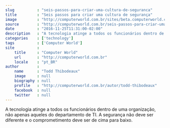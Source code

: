 ```yaml
---
slug          : "seis-passos-para-criar-uma-cultura-de-seguranca"
title         : "Seis passos para criar uma cultura de segurança"
image         : "http://computerworld.com.br/sites/beta.computerworld.com.br/files/news_articles/cyber-security.jpg"
source        : "http://computerworld.com.br/seis-passos-para-criar-uma-cultura-de-seguranca"
date          : "2016-11-25T11:31:00-02:00"
description   : "A tecnologia atinge a todos os funcionários dentro de uma organização, não apenas aqueles do departamento de TI. A segurança não deve ser diferente e o comprometimento deve ser de cima para baixo."
categories    : ['technology']
tags          : ['Computer World']
site          :
    title     : "Computer World"
    url       : "http://computerworld.com.br"
    locale    : "pt_BR"
author        :
    name      : "Todd Thibodeaux"
    image     : null
    biography : null
    profile   : "http://computerworld.com.br/autor/todd-thibodeaux"
    facebook  : null
    twitter   : null
---
```


A tecnologia atinge a todos os funcionários dentro de uma organização, não apenas aqueles do departamento de TI. A segurança não deve ser diferente e o comprometimento deve ser de cima para baixo.
